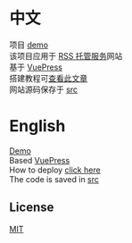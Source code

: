 # 中文
项目 [demo](http://serve.dcchen.top/)  
该项目应用于 [RSS 托管服务](http://serve.dcchen.top/)网站  
基于 [VuePress](https://v2.vuepress.vuejs.org/)   
搭建教程可[查看此文章](https://zhuanlan.zhihu.com/p/421470140)  
网站源码保存于 [src](https://github.com/DC1024/RSS-hosted-services-website/tree/main/src)

# English
[Demo](http://serve.dcchen.top/)  
Based [VuePress](https://v2.vuepress.vuejs.org/)   
How to deploy [click here](https://zhuanlan.zhihu.com/p/421470140)  
The code is saved in [src](https://github.com/DC1024/RSS-hosted-services-website/tree/main/src)

## License
[MIT](https://github.com/DC1024/RSS-hosted-services-website/blob/main/LICENSE)
